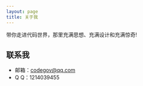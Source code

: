 ```yaml
---
layout: page
title: 关于我
---
```


<p class="message">
  带你走进代码世界，那里充满思想、充满设计和充满惊奇!
</p>

## 联系我

* 邮箱：codegov@qq.com
* Q Q：1214039455
